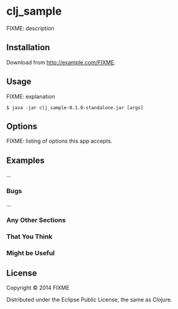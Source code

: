 # clj_sample

FIXME: description

## Installation

Download from http://example.com/FIXME.

## Usage

FIXME: explanation

    $ java -jar clj_sample-0.1.0-standalone.jar [args]

## Options

FIXME: listing of options this app accepts.

## Examples

...

### Bugs

...

### Any Other Sections
### That You Think
### Might be Useful

## License

Copyright © 2014 FIXME

Distributed under the Eclipse Public License, the same as Clojure.
